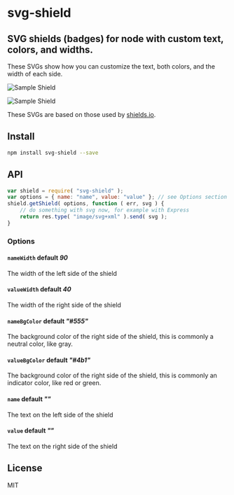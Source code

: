 # svg-shield

## SVG shields (badges) for node with custom text, colors, and widths.

These SVGs show how you can customize the text, both colors, and the width of each side.

![Sample Shield](https://cdn.rawgit.com/jrit/svg-shield/master/shield-pass.svg)

![Sample Shield](https://cdn.rawgit.com/jrit/svg-shield/master/shield-warn.svg)

These SVGs are based on those used by [shields.io](http://shields.io).

## Install

```bash
npm install svg-shield --save
```

## API

```js
var shield = require( "svg-shield" );
var options = { name: "name", value: "value" }; // see Options section
shield.getShield( options, function ( err, svg ) {
    // do something with svg now, for example with Express
    return res.type( "image/svg+xml" ).send( svg );
}
```

### Options

#### `nameWidth` default _90_
The width of the left side of the shield

#### `valueWidth` default _40_
The width of the right side of the shield

#### `nameBgColor` default _"#555"_
The background color of the right side of the shield, this is commonly a neutral color, like gray.

#### `valueBgColor` default _"#4b1"_
The background color of the right side of the shield, this is commonly an indicator color, like red or green.

#### `name` default _""_
The text on the left side of the shield

#### `value` default _""_
The text on the right side of the shield

## License

MIT
